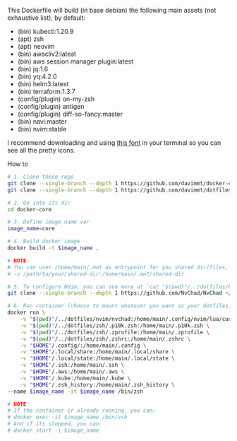 This Dockerfile will build (in base debian) the following main assets (not
exhaustive list), by default:

- (bin) kubectl:1.20.9
- (apt) zsh
- (apt) neovim
- (bin) awscliv2:latest
- (bin) aws session manager plugin:latest
- (bin) jq:1.6
- (bin) yq:4.2.0
- (bin) helm3:latest
- (bin) terraform:1.3.7
- (config/plugin) on-my-zsh
- (config/plugin) antigen
- (config/plugin) diff-so-fancy:master
- (bin) navi:master
- (bin) nvim:stable

I recommend downloading and using
[this font](https://github.com/ryanoasis/nerd-fonts/releases/download/v3.0.2/FiraCode.zip)
in your terminal so you can see all the pretty icons.

How to
```bash
# 1. Clone these repo
git clone --single-branch --depth 1 https://github.com/davimmt/docker-core "$(pwd)"/docker-core
git clone --single-branch --depth 1 https://github.com/davimmt/dotfiles "$(pwd)"/dotfiles

# 2. Go into its dir
cd docker-core

# 3. Define image name var
image_name=core

# 4. Build docker image 
docker build -t $image_name .

# NOTE
# You can user /home/main/.mnt as entrypoint for you shared dir/files, e.g:
# -v /path/to/your/shared-dir:/home/main/.mnt/shared-dir

# 5. To configure NVim, you can see more at `cat "$(pwd)"/../dotfiles/README.md`. I like NvChad, so [installing it](https://nvchad.com/docs/quickstart/install).
git clone --single-branch --depth 1 https://github.com/NvChad/NvChad ~/.config/nvim

# 6. Run container (choose to mount whatever you want as your dotfiles, I like this)
docker run \
    -v "$(pwd)"/../dotfiles/nvim/nvchad:/home/main/.config/nvim/lua/custom \
    -v "$(pwd)"/../dotfiles/zsh/.p10k.zsh:/home/main/.p10k.zsh \
    -v "$(pwd)"/../dotfiles/zsh/.zprofile:/home/main/.zprofile \
    -v "$(pwd)"/../dotfiles/zsh/.zshrc:/home/main/.zshrc \
    -v "$HOME"/.config/:/home/main/.config \
    -v "$HOME"/.local/share:/home/main/.local/share \
    -v "$HOME"/.local/state:/home/main/.local/state \
    -v "$HOME"/.ssh:/home/main/.ssh \
    -v "$HOME"/.aws:/home/main/.aws \
    -v "$HOME"/.kube:/home/main/.kube \
    -v "$HOME"/.zsh_history:/home/main/.zsh_history \
--name $image_name -it $image_name /bin/zsh

# NOTE
# If the container ir already running, you can:
# docker exec -it $image_name /bin/zsh
# And if its stopped, you can:
# docker start -i $image_name
```
